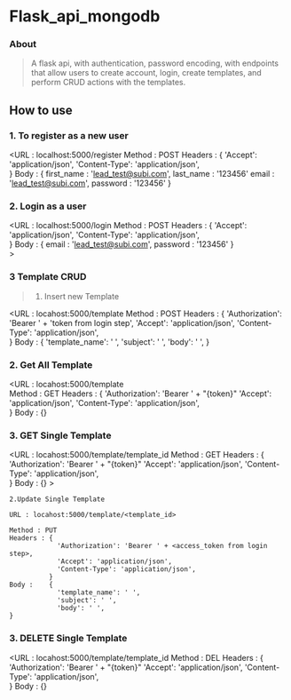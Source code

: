 # Flask_api_mongodb

### About

> A flask api, with authentication, password encoding, with endpoints that allow users to create account, login, create templates, and perform CRUD actions with the templates.

## How to use

### 1. To register as a new user 
    
<URL : localhost:5000/register
    Method : POST
    Headers : {
                'Accept': 'application/json',
                'Content-Type': 'application/json',          
              }
    Body :    {
                first_name : 'lead_test@subi.com',
                last_name : '123456'
                email : 'lead_test@subi.com',
                password : '123456'
              }
>

### 2. Login as a user

<URL : localhost:5000/login
    Method : POST
    Headers : {
                 'Accept': 'application/json',
                'Content-Type': 'application/json',          
              }
    Body :    {
                email : 'lead_test@subi.com',
                password : '123456'
              }  
    > 


### 3 Template CRUD
    
> 1. Insert new Template

<URL : locahost:5000/template
    Method : POST
    Headers : {
                'Authorization': 'Bearer ' + 'token from login step',
                'Accept': 'application/json',
                'Content-Type': 'application/json',          
              }
    Body :    {
                'template_name': ' ',
                'subject': ' ',
                'body': ' ',
                     }  
>
    
### 2. Get All Template

<URL : locahost:5000/template  
    Method : GET
    Headers : {
                'Authorization': 'Bearer ' + "{token}"
                'Accept': 'application/json',
                'Content-Type': 'application/json',          
              }
    Body :    {}      

>
### 3. GET Single Template

<URL : locahost:5000/template/template_id
    Method : GET
    Headers : {
                'Authorization': 'Bearer ' + "{token}"
                'Accept': 'application/json',
                'Content-Type': 'application/json',          
              }
    Body :    {}  >

    2.Update Single Template

    URL : locahost:5000/template/<template_id>
    
    Method : PUT
    Headers : {
                'Authorization': 'Bearer ' + <access_token from login step>,
                'Accept': 'application/json',
                'Content-Type': 'application/json',          
              }
    Body :    {
                'template_name': ' ',
                'subject': ' ',
                'body': ' ',
    }   

 ###    3. DELETE Single Template
<URL : locahost:5000/template/template_id
    Method : DEL
    Headers : {
                'Authorization': 'Bearer ' + "{token}"
                'Accept': 'application/json',
                'Content-Type': 'application/json',          
              }
    Body :    {}                  

>
